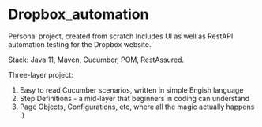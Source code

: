 # Dropbox_automation
Personal project, created from scratch
Includes UI as well as RestAPI automation testing for the Dropbox website.

Stack: Java 11, Maven, Cucumber, POM, RestAssured.

Three-layer project: 
1. Easy to read Cucumber scenarios, written in simple Engish language 
2. Step Definitions - a mid-layer that beginners in coding can understand
3. Page Objects, Configurations, etc, where all the magic actually happens :)
